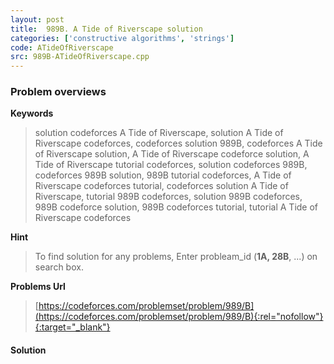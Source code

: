 ```yaml
---
layout: post
title:  989B. A Tide of Riverscape solution
categories: ['constructive algorithms', 'strings']
code: ATideOfRiverscape
src: 989B-ATideOfRiverscape.cpp
---
```

### **Problem overviews**

**Keywords**
> solution codeforces A Tide of Riverscape, solution A Tide of Riverscape codeforces, codeforces solution 989B, codeforces A Tide of Riverscape solution, A Tide of Riverscape codeforce solution, A Tide of Riverscape tutorial codeforces, solution codeforces 989B, codeforces 989B solution, 989B tutorial codeforces, A Tide of Riverscape codeforces tutorial, codeforces solution A Tide of Riverscape, tutorial 989B codeforces, solution 989B codeforces, 989B codeforce solution, 989B codeforces tutorial, tutorial A Tide of Riverscape codeforces

**Hint**
> To find solution for any problems, Enter probleam_id (**1A, 28B**, ...) on search box. 

**Problems Url**
> [https://codeforces.com/problemset/problem/989/B](https://codeforces.com/problemset/problem/989/B){:rel="nofollow"}{:target="_blank"}

#### **Solution**



